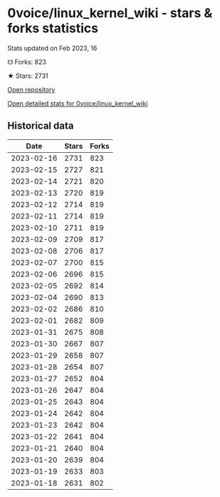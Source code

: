 # 0voice/linux_kernel_wiki - stars & forks statistics

Stats updated on Feb 2023, 16

☋ Forks: 823

★ Stars: 2731

[Open repository](https://github.com/0voice/linux_kernel_wiki)

[Open detailed stats for 0voice/linux_kernel_wiki](https://reviewgithub.com/rep/0voice/linux_kernel_wiki)

## Historical data
| Date | Stars | Forks |
|------|-------|-------|
| 2023-02-16 | 2731 | 823 | 
| 2023-02-15 | 2727 | 821 | 
| 2023-02-14 | 2721 | 820 | 
| 2023-02-13 | 2720 | 819 | 
| 2023-02-12 | 2714 | 819 | 
| 2023-02-11 | 2714 | 819 | 
| 2023-02-10 | 2711 | 819 | 
| 2023-02-09 | 2709 | 817 | 
| 2023-02-08 | 2706 | 817 | 
| 2023-02-07 | 2700 | 815 | 
| 2023-02-06 | 2696 | 815 | 
| 2023-02-05 | 2692 | 814 | 
| 2023-02-04 | 2690 | 813 | 
| 2023-02-02 | 2686 | 810 | 
| 2023-02-01 | 2682 | 809 | 
| 2023-01-31 | 2675 | 808 | 
| 2023-01-30 | 2667 | 807 | 
| 2023-01-29 | 2658 | 807 | 
| 2023-01-28 | 2654 | 807 | 
| 2023-01-27 | 2652 | 804 | 
| 2023-01-26 | 2647 | 804 | 
| 2023-01-25 | 2643 | 804 | 
| 2023-01-24 | 2642 | 804 | 
| 2023-01-23 | 2642 | 804 | 
| 2023-01-22 | 2641 | 804 | 
| 2023-01-21 | 2640 | 804 | 
| 2023-01-20 | 2639 | 804 | 
| 2023-01-19 | 2633 | 803 | 
| 2023-01-18 | 2631 | 802 | 

